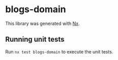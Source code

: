 # blogs-domain

This library was generated with [Nx](https://nx.dev).

## Running unit tests

Run `nx test blogs-domain` to execute the unit tests.

